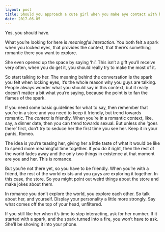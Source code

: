```yaml
---
layout: post
title: Should you approach a cute girl when you make eye contact with her?
date: 2017-06-05
---
```


<p>Yes, you should have.</p><p>What you’re looking for here is <i>meaningful interaction</i>. You both felt a spark when you locked eyes, that provides the context, that there’s something romantic there you want to explore.</p><p>She even opened up the space by saying ‘hi’. This isn’t a gift you’ll receive very often, when you do get it, you should really try to make the most of it.</p><p>So start talking to her. The meaning behind the conversation is the spark you felt when locking eyes, it’s the whole reason why you guys are talking. People always wonder what you should say in this context, but it really doesn’t matter a bit what you’re saying, because the point is to fan the flames of the spark.</p><p>If you need some basic guidelines for what to say, then remember that you’re in a store and you need to keep it friendly, but trend towards romantic. The <i>context</i> is friendly. When you’re in a romantic context, like, say, a dinner date, then you can trend towards sexual. But unless she ‘goes there’ first, don’t try to seduce her the first time you see her. Keep it in your pants, Romeo.</p><p>The idea is you’re teasing her, giving her a little taste of what it would be like to spend more meaningful time together. If you do it right, then the rest of the world fades away and the only two things in existence at that moment are you and her. This is romance.</p><p>But you’re not there yet, so you have to be friendly. When you’re with a friend, the rest of the world exists and you guys are exploring it together. In this case, the store. So you might point out weird things about the store and make jokes about them.</p><p>In romance you don’t explore the world, you explore each other. So talk about her, and yourself. Display your personality a little more strongly. Say what comes off the top of your head, unfiltered.</p><p>If you still like her when it’s time to stop interacting, ask for her number. If it started with a spark, and the spark turned into a fire, you won’t have to ask. She’ll be shoving it into your phone.</p>
